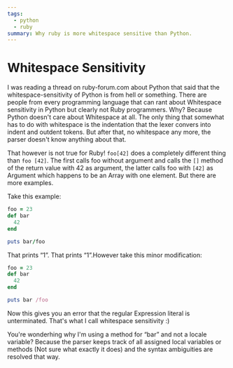 ```yaml
---
tags:
  - python
  - ruby
summary: Why ruby is more whitespace sensitive than Python.
---
```


# Whitespace Sensitivity

I was reading a thread on ruby-forum.com about Python that said that the
whitespace-sensitivity of Python is from hell or something. There are
people from every programming language that can rant about Whitespace
sensitivity in Python but clearly not Ruby programmers. Why? Because
Python doesn't care about Whitespace at all. The only thing that
somewhat has to do with whitespace is the indentation that the lexer
convers into indent and outdent tokens. But after that, no whitespace
any more, the parser doesn't know anything about that.

That however is not true for Ruby! `foo[42]` does a completely different
thing than `foo [42]`. The first calls foo without argument and calls
the `[]` method of the return value with 42 as argument, the latter
calls foo with `[42]` as Argument which happens to be an Array with one
element. But there are more examples.

Take this example:

```ruby
foo = 23
def bar
  42
end

puts bar/foo
```

That prints “1”. That prints “1”.However take this minor modification:

```ruby
foo = 23
def bar
  42
end

puts bar /foo
```

Now this gives you an error that the regular Expression literal is
unterminated. That's what I call whitespace sensitivity :)

You're wonderhing why I'm using a method for “bar” and not a locale
variable? Because the parser keeps track of all assigned local variables
or methods (Not sure what exactly it does) and the syntax ambiguities
are resolved that way.
